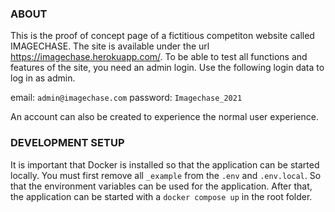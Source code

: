 ### ABOUT

This is the proof of concept page of a fictitious competiton website called IMAGECHASE. The site is available under the url https://imagechase.herokuapp.com/. To be able to test all functions and features of the site, you need an admin login. Use the following login data to log in as admin.

email: `admin@imagechase.com`
password: `Imagechase_2021`

An account can also be created to experience the normal user experience.

### DEVELOPMENT SETUP

It is important that Docker is installed so that the application can be started locally. You must first remove all `_example` from the `.env` and `.env.local`. So that the environment variables can be used for the application.
After that, the application can be started with a `docker compose up` in the root folder.
